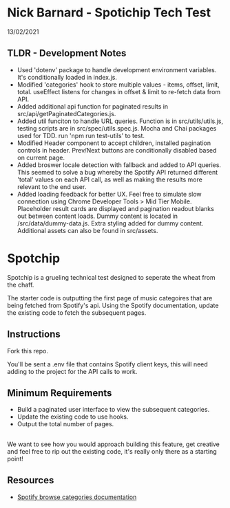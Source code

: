 # Nick Barnard - Spotichip Tech Test
13/02/2021

## TLDR - Development Notes
- Used 'dotenv' package to handle development environment variables. It's conditionally loaded in index.js.
- Modified 'categories' hook to store multiple values - items, offset, limit, total. useEffect listens for changes in offset & limit to re-fetch data from API.
- Added additional api function for paginated results in src/api/getPaginatedCategories.js.
- Added util funciton to handle URL queries. Function is in src/utils/utils.js, testing scripts are in src/spec/utils.spec.js. Mocha and Chai packages used for TDD. run 'npm run test-utils' to test.
- Modified Header component to accept children, installed pagination controls in header. Prev/Next buttons are conditionally disabled based on current page.
- Added broswer locale detection with fallback and added to API queries. This seemed to solve a bug whereby the Spotify API returned different 'total' values on each API call, as well as making the results more relevant to the end user.
- Added loading feedback for better UX. Feel free to simulate slow connection using Chrome Developer Tools > Mid Tier Mobile. Placeholder result cards are displayed and pagination readout blanks out between content loads. Dummy content is located in /src/data/dummy-data.js. Extra styling added for dummy content. Additional assets can also be found in src/assets.

# Spotchip

Spotchip is a grueling technical test designed to seperate the wheat from the chaff.

The starter code is outputting the first page of music categoires that are being fetched from Spotify's api. Using the Spotify documentation, update the existing code to fetch the subsequent pages.

## Instructions

Fork this repo.

You'll be sent a .env file that contains Spotify client keys, this will need adding to the project for the API calls to work.

## Minimum Requirements

- Build a paginated user interface to view the subsequent categories.
- Update the existing code to use hooks.
- Output the total number of pages.

##
We want to see how you would approach building this feature, get creative and feel free to rip out the existing code, it's really only there as a starting point!

## Resources

- [Spotify browse categories documentation](https://developer.spotify.com/console/get-browse-categories/)